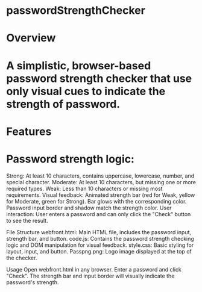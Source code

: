 # passwordStrengthChecker
# Overview
# A simplistic, browser-based password strength checker that use only visual cues to indicate the strength of password.

# Features
# Password strength logic:
Strong: At least 10 characters, contains uppercase, lowercase, number, and special character.
Moderate: At least 10 characters, but missing one or more required types.
Weak: Less than 10 characters or missing most requirements.
Visual feedback:
Animated strength bar (red for Weak, yellow for Moderate, green for Strong).
Bar glows with the corresponding color.
Password input border and shadow match the strength color.
User interaction:
User enters a password and can only click the "Check" button to see the result.

File Structure
webfront.html: Main HTML file, includes the password input, strength bar, and button.
code.js: Contains the password strength checking logic and DOM manipulation for visual feedback.
style.css: Basic styling for layout, input, and button.
Passpng.png: Logo image displayed at the top of the checker.

Usage
Open webfront.html in any browser.
Enter a password and click "Check".
The strength bar and input border will visually indicate the password's strength.
